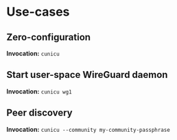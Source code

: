 # Use-cases

## Zero-configuration

**Invocation:** `cunicu`

## Start user-space WireGuard daemon

**Invocation:** `cunicu wg1`

## Peer discovery

**Invocation:** `cunicu --community my-community-passphrase`
